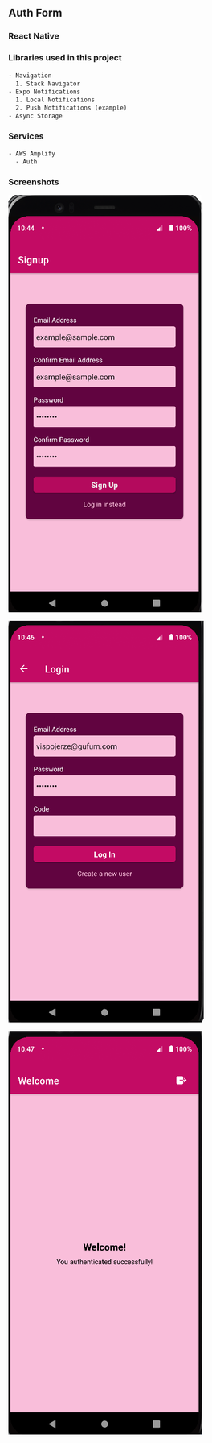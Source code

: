 ## Auth Form

### React Native

### Libraries used in this project

```
- Navigation
  1. Stack Navigator
- Expo Notifications
  1. Local Notifications
  2. Push Notifications (example)
- Async Storage
```

### Services

```
- AWS Amplify
  - Auth
```

### Screenshots

![Sinup Screen](.\docs\images\signup-screen.png)

![Login Screen with verify](.\docs\images\login-screen-with-verify.png)

![Authenticated Screen](.\docs\images\authenticated-screen.png)
